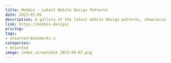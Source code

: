 ```yaml
---
title: Mobbin - Latest Mobile Design Patterns
date: 2023-01-01
description: A gallery of the latest mobile design patterns, showcasing best practices and innovative solutions.
link: https://mobbin.design/
pricing: 
tags: 
- unsorted-bookmarks-1 
categories: 
- Unsorted 
image: index_screenshot_2023-09-07.png
---
```

